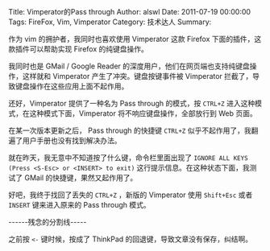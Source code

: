 Title: Vimperator的Pass through
Author: alswl
Date: 2011-07-19 00:00:00
Tags: FireFox, Vim, Vimperator
Category: 技术达人
Summary: 

作为 vim 的拥护者，我同时也喜欢使用 Vimperator 这款 Firefox 下面的插件，这款插件可以帮助实现 Firefox 的纯键盘操作。

我同时也是 GMail / Google Reader 的深度用户，他们在网页端也支持纯键盘操作，这样就和 Vimperator 产生了冲突。键盘按键事件被
Vimperator 拦截了，导致键盘操作在这些应用上面不起作用。

还好，Vimperator 提供了一种名为 Pass through 的模式，按 `CTRL+Z` 进入这种模式，在这种模式下面，Vimperator
将不响应键盘操作，全部放行到 Web 页面。

在某一次版本更新之后， Pass through 的快捷键 `CTRL+Z` 似乎不起作用了，我翻遍了用户手册也没有找到解决办法。

就在昨天，我无意中不知道按了什么键，命令栏里面出现了 `IGNORE ALL KEYS (Press <S-Esc> or <INSERT> to
exit)` 这行提示信息。在这种状态下面，我测试了 GMail 的快捷键，果然又起作用了。

好吧，我终于找回了丢失的 `CTRL+Z` ，新版的 Vimperator 使用 `Shift+Esc` 或者 `INSERT` 键来进入原来的 Pass
through 模式。

------残念的分割线-----

之前按 `<-` 键时候，按成了 ThinkPad 的回退键，导致文章没有保存，纠结啊。

